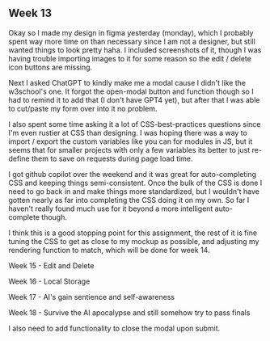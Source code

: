 ## Week 13

Okay so I made my design in figma yesterday (monday), which I probably spent way more time on than necessary since I am not a designer, but still wanted things to look pretty haha. I included screenshots of it, though I was having trouble importing images to it for some reason so the edit / delete icon buttons are missing.

Next I asked ChatGPT to kindly make me a modal cause I didn't like the w3school's one. It forgot the open-modal button and function though so I had to remind it to add that (I don't have GPT4 yet), but after that I was able to cut/paste my form over into it no problem.

I also spent some time asking it a lot of CSS-best-practices questions since I'm even rustier at CSS than designing. I was hoping there was a way to import / export the custom variables like you can for modules in JS, but it seems that for smaller projects with only a few variables its better to just re-define them to save on requests during page load time. 

I got github copilot over the weekend and it was great for auto-completing CSS and keeping things semi-consistent. Once the bulk of the CSS is done I need to go back in and make things more standardized, but I wouldn't have gotten nearly as far into completing the CSS doing it on my own. So far I haven't really found much use for it beyond a more intelligent auto-complete though.

I think this is a good stopping point for this assignment, the rest of it is fine tuning the CSS to get as close to my mockup as possible, and adjusting my rendering function to match, which will be done for week 14.

Week 15 - Edit and Delete

Week 16 - Local Storage

Week 17 - AI's gain sentience and self-awareness

Week 18 - Survive the AI apocalypse and still somehow try to pass finals

I also need to add functionality to close the modal upon submit.



